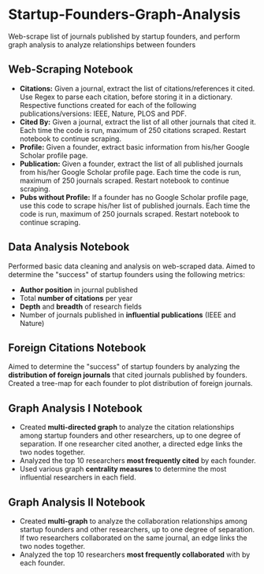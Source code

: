 # Startup-Founders-Graph-Analysis
Web-scrape list of journals published by startup founders, and perform graph analysis to analyze relationships between founders

## Web-Scraping Notebook

*   **Citations:** Given a journal, extract the list of citations/references it cited. Use Regex to parse each citation, before storing it in a dictionary. Respective functions created for each of the following publications/versions: IEEE, Nature, PLOS and PDF.
*   **Cited By:** Given a journal, extract the list of all other journals that cited it. Each time the code is run, maximum of 250 citations scraped. Restart notebook to continue scraping.
*   **Profile:** Given a founder, extract basic information from his/her Google Scholar profile page.
*   **Publication:** Given a founder, extract the list of all published journals from his/her Google Scholar profile page. Each time the code is run, maximum of 250 journals scraped. Restart notebook to continue scraping.
*   **Pubs without Profile:** If a founder has no Google Scholar profile page, use this code to scrape his/her list of published journals. Each time the code is run, maximum of 250 journals scraped. Restart notebook to continue scraping.


## Data Analysis Notebook

Performed basic data cleaning and analysis on web-scraped data. Aimed to determine the "success" of startup founders using the following metrics:
*   **Author position** in journal published
*   Total **number of citations** per year
*   **Depth** and **breadth** of research fields
*   Number of journals published in **influential publications** (IEEE and Nature)


## Foreign Citations Notebook

Aimed to determine the "success" of startup founders by analyzing the **distribution of foreign journals** that cited journals published by founders. Created a tree-map for each founder to plot distribution of foreign journals.


## Graph Analysis I Notebook

*   Created **multi-directed graph** to analyze the citation relationships among
startup founders and other researchers, up to one degree of separation. If one researcher cited another, a directed edge links the two nodes together.
*   Analyzed the top 10 researchers **most frequently cited** by each founder.
*   Used various graph **centrality measures** to determine the most influential researchers in each field.


## Graph Analysis II Notebook

*   Created **multi-graph** to analyze the collaboration relationships among startup founders and other researchers, up to one degree of separation. If two researchers collaborated on the same journal, an edge links the two nodes together. 
*   Analyzed the top 10 researchers **most frequently collaborated** with by each founder.
